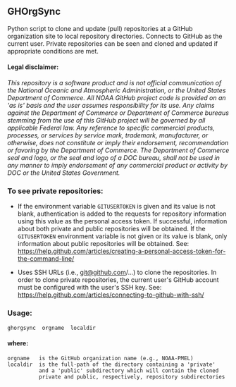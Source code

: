 ## GHOrgSync
Python script to clone and update (pull) repositories at a GitHub organization site to local 
repository directories.  Connects to GitHub as the current user.  Private repositories can 
be seen and cloned and updated if appropriate conditions are met.

#### Legal disclaimer:
*This repository is a software product and is not official communication 
of the National Oceanic and Atmospheric Administration, or the United 
States Department of Commerce.  All NOAA GitHub project code is provided 
on an 'as is' basis and the user assumes responsibility for its use.  Any 
claims against the Department of Commerce or Department of Commerce bureaus 
stemming from the use of this GitHub project will be governed by all 
applicable Federal law.  Any reference to specific commercial products, 
processes, or services by service mark, trademark, manufacturer, or 
otherwise, does not constitute or imply their endorsement, recommendation 
or favoring by the Department of Commerce.  The Department of Commerce 
seal and logo, or the seal and logo of a DOC bureau, shall not be used 
in any manner to imply endorsement of any commercial product or activity 
by DOC or the United States Government.*

### To see private repositories:
- If the environment variable `GITUSERTOKEN` is given and its value is not blank, authentication 
  is added to the requests for repository information using this value as the personal access 
  token.  If successful, information about both private and public repositories will be obtained.
  If the `GITUSERTOKEN` environment variable is not given or its value is blank, only information 
  about public repositories will be obtained.  See:  
  https://help.github.com/articles/creating-a-personal-access-token-for-the-command-line/

- Uses SSH URLs (i.e., git@github.com/...) to clone the repositories.  In order to clone private 
  repositories, the current user's GitHub account must be configured with the user's SSH key.  See:  
  https://help.github.com/articles/connecting-to-github-with-ssh/

### Usage:
    ghorgsync  orgname  localdir
#### where:
    orgname   is the GitHub organization name (e.g., NOAA-PMEL)  
    localdir  is the full-path of the directory containing a 'private'
              and a 'public' subdirectory which will contain the cloned   
              private and public, respectively, repository subdirectories
